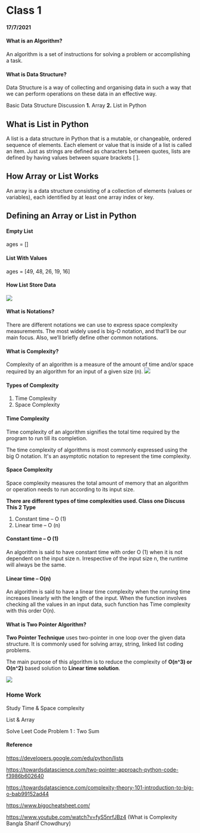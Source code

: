 # Class 1 
#### 17/7/2021
#### What is an Algorithm?
An algorithm is a set of instructions for solving a problem or accomplishing a task.

#### What is Data Structure?
Data Structure is a way of collecting and organising data in such a way that we can perform operations on these data in an effective way.

Basic Data Structure Discussion
**1.** Array
**2.** List in Python

## What is List in Python
A list is a data structure in Python that is a mutable, or changeable, ordered sequence of elements. Each element or value that is inside of a list is called an item. Just as strings are defined as characters between quotes, lists are defined by having values between square brackets [ ].

## How Array or List Works
An array is a data structure consisting of a collection of elements (values or variables), each identified by at least one array index or key.

## Defining an Array or List in Python
#### Empty List
ages = []
#### List With Values
ages = [49, 48, 26, 19, 16]

#### How List Store Data 
[![](https://i.ibb.co/wYbyw7h/LIST.png)](https://i.ibb.co/wYbyw7h/LIST.png)

#### What is Notations?
There are different notations we can use to express space complexity measurements. The most widely used is big-O notation, and that’ll be our main focus. Also, we’ll briefly define other common notations.

#### What is Complexity?
Complexity of an algorithm is a measure of the amount of time and/or space required by an algorithm for an input of a given size (n).
![](https://i.ibb.co/r4k2TgS/timecomplex.jpg)

#### Types of Complexity
1. Time Complexity
2. Space Complexity

#### Time Complexity
Time complexity of an algorithm signifies the total time required by the program to run till its completion.

The time complexity of algorithms is most commonly expressed using the big O notation. It's an asymptotic notation to represent the time complexity.


#### Space Complexity
Space complexity measures the total amount of memory that an algorithm or operation needs to run according to its input size.

**There are different types of time complexities used. Class one Discuss This 2 Type**
1. Constant time – O (1)
2. Linear time – O (n)

#### Constant time – O (1)
An algorithm is said to have constant time with order O (1) when it is not dependent on the input size n. Irrespective of the input size n, the runtime will always be the same.

#### Linear time – O(n)
An algorithm is said to have a linear time complexity when the running time increases linearly with the length of the input. When the function involves checking all the values in an input data, such function has Time complexity with this order O(n).

#### What is Two Pointer Algorithm?
**Two Pointer Technique** uses two-pointer in one loop over the given  data structure. It is commonly used for solving array, string, linked list coding problems.  
  
The main purpose of this algorithm is to reduce the complexity of **O(n^3) or O(n^2)** based solution to **Linear time solution**.

![](https://i.ibb.co/r2WnPSR/2-pointer.png)

### Home Work 
Study Time & Space complexity

List & Array

Solve Leet Code Problem 1 : Two Sum



#### Reference
https://developers.google.com/edu/python/lists

https://towardsdatascience.com/two-pointer-approach-python-code-f3986b602640 

https://towardsdatascience.com/complexity-theory-101-introduction-to-big-o-bab99152ad44 

https://www.bigocheatsheet.com/

https://www.youtube.com/watch?v=fyS5nrfJBz4 (What is Complexity Bangla Sharif Chowdhury) 

